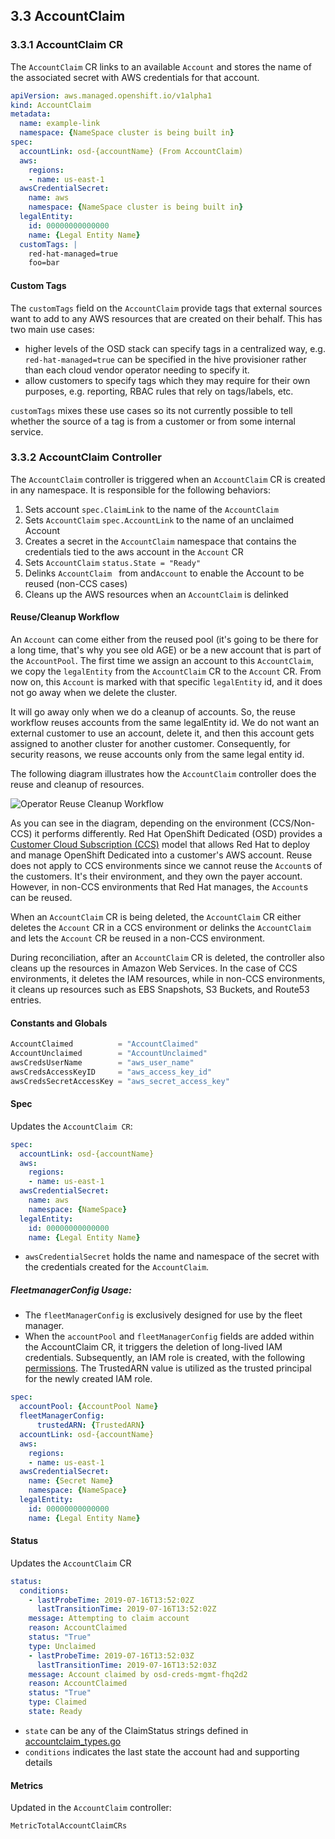## 3.3 AccountClaim

### 3.3.1 AccountClaim CR

The `AccountClaim` CR links to an available `Account` and stores the name of the associated secret with AWS credentials for that account.

```yaml
apiVersion: aws.managed.openshift.io/v1alpha1
kind: AccountClaim
metadata:
  name: example-link
  namespace: {NameSpace cluster is being built in}
spec:
  accountLink: osd-{accountName} (From AccountClaim)
  aws:
    regions:
    - name: us-east-1
  awsCredentialSecret:
    name: aws
    namespace: {NameSpace cluster is being built in}
  legalEntity:
    id: 00000000000000
    name: {Legal Entity Name}
  customTags: |
    red-hat-managed=true
    foo=bar
```

#### Custom Tags

The `customTags` field on the `AccountClaim` provide tags that external sources want to add to any AWS resources that are created on their behalf. This has two main use cases:
* higher levels of the OSD stack can specify tags in a centralized way, e.g. `red-hat-managed=true` can be specified in the hive provisioner rather than each cloud vendor operator needing to specify it.
* allow customers to specify tags which they may require for their own purposes, e.g. reporting, RBAC rules that rely on tags/labels, etc.

`customTags` mixes these use cases so its not currently possible to tell whether the source of a tag is from a customer or from some internal service.


### 3.3.2 AccountClaim Controller

The `AccountClaim` controller is triggered when an `AccountClaim` CR is created in any namespace. It is responsible for the following behaviors:

1. Sets account `spec.ClaimLink` to the name of the `AccountClaim`
2. Sets `AccountClaim` `spec.AccountLink` to the name of an unclaimed Account
3. Creates a secret in the `AccountClaim` namespace that contains the credentials tied to the aws account in the `Account` CR
4. Sets `AccountClaim` `status.State = "Ready"`
5. Delinks `AccountClaim ` from  and`Account` to enable the Account to be reused (non-CCS cases)
6. Cleans up the AWS resources when an `AccountClaim` is delinked

#### Reuse/Cleanup Workflow

An `Account` can come either from the reused pool (it's going to be there for a long time, that's why you see old AGE) or be a new account that is part of the `AccountPool`.
The first time we assign an account to this `AccountClaim`, we copy the `legalEntity` from the `AccountClaim` CR to the `Account` CR.
From now on, this `Account` is marked with that specific `legalEntity` id, and it does not go away when we delete the cluster.

It will go away only when we do a cleanup of accounts. So, the reuse workflow reuses accounts from the same legalEntity id.
We do not want an external customer to use an account, delete it, and then this account gets assigned to another cluster for another customer.
Consequently, for security reasons, we reuse accounts only from the same legal entity id.

The following diagram illustrates how the `AccountClaim` controller does the reuse and cleanup of resources.

![Operator Reuse Cleanup Workflow](images/reuse-cleanup-workflow.png)

As you can see in the diagram, depending on the environment (CCS/Non-CCS) it performs differently. Red Hat OpenShift Dedicated (OSD) provides a [Customer Cloud Subscription (CCS)](https://www.openshift.com/dedicated/ccs) model that allows Red Hat to deploy and manage OpenShift Dedicated into a customer's AWS account. Reuse does not apply to CCS environments since we cannot reuse the `Account`s of the customers. It's their environment, and they own the payer account.
However, in non-CCS environments that Red Hat manages, the `Account`s can be reused.

When an `AccountClaim` CR is being deleted, the `AccountClaim` CR either deletes the `Account` CR in a CCS environment or delinks the `AccountClaim` and lets the `Account` CR be reused in a non-CCS environment.

During reconciliation, after an `AccountClaim` CR is deleted, the controller also cleans up the resources in Amazon Web Services.
In the case of CCS environments, it deletes the IAM resources, while in non-CCS environments, it cleans up resources such as EBS Snapshots, S3 Buckets, and Route53 entries.

#### Constants and Globals

```go
AccountClaimed          = "AccountClaimed"
AccountUnclaimed        = "AccountUnclaimed"
awsCredsUserName        = "aws_user_name"
awsCredsAccessKeyID     = "aws_access_key_id"
awsCredsSecretAccessKey = "aws_secret_access_key"
```

#### Spec

Updates the `AccountClaim CR`:

```yaml
spec:
  accountLink: osd-{accountName}
  aws:
    regions:
    - name: us-east-1
  awsCredentialSecret:
    name: aws
    namespace: {NameSpace}
  legalEntity:
    id: 00000000000000
    name: {Legal Entity Name}
```

* `awsCredentialSecret` holds the name and namespace of the secret with the credentials created for the `AccountClaim`.

##### FleetmanagerConfig Usage:
* The `fleetManagerConfig` is exclusively designed for use by the fleet manager. 
* When the `accountPool` and `fleetManagerConfig` fields are added within the AccountClaim CR, it triggers the deletion of long-lived IAM credentials. Subsequently, an IAM role is created, with the following [permissions](https://registry.terraform.io/providers/terraform-redhat/rhcs/latest/docs#:~:text=The%20following%20excerpt%20lists%20the%20minimum%20AWS%20permissions%20required%20to%20run%20Terraform). The TrustedARN value is utilized as the trusted principal for the newly created IAM role.


```yaml
spec:
  accountPool: {AccountPool Name}
  fleetManagerConfig:
      trustedARN: {TrustedARN}
  accountLink: osd-{accountName}
  aws:
    regions:
    - name: us-east-1
  awsCredentialSecret:
    name: {Secret Name}
    namespace: {NameSpace}
  legalEntity:
    id: 00000000000000
    name: {Legal Entity Name}
```

#### Status

Updates the `AccountClaim` CR

```yaml
status:
  conditions:
    - lastProbeTime: 2019-07-16T13:52:02Z
      lastTransitionTime: 2019-07-16T13:52:02Z
    message: Attempting to claim account
    reason: AccountClaimed
    status: "True"
    type: Unclaimed
    - lastProbeTime: 2019-07-16T13:52:03Z
      lastTransitionTime: 2019-07-16T13:52:03Z
    message: Account claimed by osd-creds-mgmt-fhq2d2
    reason: AccountClaimed
    status: "True"
    type: Claimed
    state: Ready
```

* `state` can be any of the ClaimStatus strings defined in [accountclaim_types.go](https://github.com/openshift/aws-account-operator/blob/master/api/v1alpha1/accountclaim_types.go#L84)
* `conditions` indicates the last state the account had and supporting details

#### Metrics

Updated in the `AccountClaim` controller:

```txt
MetricTotalAccountClaimCRs
```
